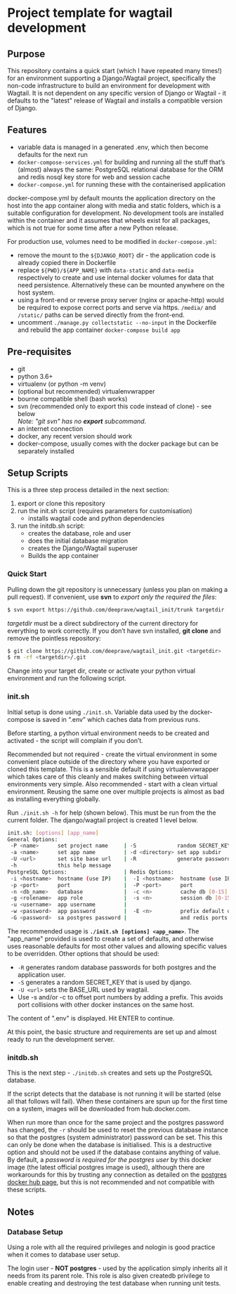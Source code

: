 # Project template for wagtail development

## Purpose

This repository contains a quick start (which I have repeated many times!) for an environment supporting a Django/Wagtail project, specifically the non-code infrastructure to build an environment for development with Wagtail. It is not dependent on any specific version of Django or Wagtail - it defaults to the "latest" release of Wagtail and installs a compatible version of Django.


## Features

* variable data is managed in a generated .env, which then become defaults for the next run
* `docker-compose-services.yml` for building and running all the stuff that’s (almost) always the same: PostgreSQL relational database for the ORM and redis nosql key store for web and session cache
* `docker-compose.yml` for running these with the containerised application

docker-compose.yml by default mounts the application directory on the host into the app container along with media and static folders, which is a suitable configuration for development. No development tools are installed within the container and it assumes that wheels exist for all packages, which is not true for some time after a new Python release.

For production use, volumes need to be modified in `docker-compose.yml`:

* remove the mount to the `${DJANGO_ROOT}` dir - the application code is already copied there in Dockerfile
* replace `${PWD}/${APP_NAME}` with `data-static` and `data-media` respectively to create and use internal docker volumes for data that need persistence. Alternatively these can be mounted anywhere on the host system.
* using a front-end or reverse proxy server (nginx or apache-http) would be required to expose correct ports and serve via https. `/media/` and `/static/` paths can be served directly from the front-end.
* uncomment `./manage.py collectstatic --no-input` in the Dockerfile and rebuild the app container `docker-compose build app`


## Pre-requisites

* git
* python 3.6+
* virtualenv (or python -m venv)
* (optional but recommended) virtualenvwrapper
* bourne compatible shell (bash works)
* svn (recommended only to export this code instead of clone) - see below<br/>_Note: "git svn" has no **export** subcommand_.
* an internet connection
* docker, any recent version should work
* docker-compose, usually comes with the docker package but can be separately installed


## Setup Scripts

This is a three step process detailed in the next section:

1. export or clone this repository
2. run the init.sh script (requires parameters for customisation)
	* installs wagtail code and python dependencies
3. run the initdb.sh script:
	* creates the database, role and user
	* does the initial database migration
	* creates the Django/Wagtail superuser
	* Builds the app container


### Quick Start

Pulling down the git repository is unnecessary (unless you plan on making a pull request). If convenient, use **svn** to *export only the required the files*:
```sh
$ svn export https://github.com/deeprave/wagtail_init/trunk targetdir
```
*targetdir* must be a direct subdirectory of the current directory for everything to work correctly.
If you don’t have svn installed, **git clone** and remove the pointless repository:
```sh
$ git clone https://github.com/deeprave/wagtail_init.git <targetdir>
$ rm -rf <targetdir>/.git
```
Change into your target dir, create or activate your python virtual environment and run the following script.


### init.sh

Initial setup is done using `./init.sh`. Variable data used by the docker-compose is saved in “.env” which caches data from previous runs.

Before starting, a python virtual environment needs to be created and activated - the script will complain if you don’t.

Recommended but not required - create the virtual environment in some convenient place outside of the directory where you have exported or cloned this template. This is a sensible default if using virtualenvwrapper which takes care of this cleanly and makes switching between virtual environments very simple. Also recommended - start with a clean virtual environment. Reusing the same one over multiple projects is almost as bad as installing everything globally.

Run `./init.sh -h` for help (shown below). This must be run from the the current folder. The django/wagtail project is created 1 level below.
```sh
init.sh: [options] [app_name]
General Options:
 -P <name>      set project name     | -S             random SECRET_KEY
 -a <name>      set app name         | -d <directory> set app subdir
 -U <url>       set site base url    | -R             generate passwords
 -h             this help message
PostgreSQL Options:                  | Redis Options:
 -i <hostname>  hostname (use IP)    |  -I <hostname>  hostname (use IP)
 -p <port>      port                 |  -P <port>      port
 -n <db_name>   database             |  -c <n>         cache db [0-15]
 -g <rolename>  app role             |  -s <n>         session db [0-15]
 -u <username>  app username         |
 -w <password>  app password         |  -E <n>         prefix default database
 -G <password>  sa postgres password |                 and redis ports [1-6]
```
The recommended usage is **`./init.sh [options] <app_name>`**. The "app_name" 
 provided is used to create a set of defaults, and otherwise uses reasonable
 defaults for most other values and allowing specific values to be overridden.
 Other options that should be used:

* `-R` generates random database passwords for both postgres and the application user.
* `-S` generates a random SECRET_KEY that is used by django.
* `-U <url>` sets the BASE_URL used by wagtail.
* Use -s <number> and/or -c <number> to offset port numbers by adding a prefix. This avoids port collisions with other docker instances on the same host.

The content of ".env" is displayed. Hit ENTER  to continue.

At this point, the basic structure and requirements are set up and almost ready to run the development server.


### initdb.sh

This is the next step - `./initdb.sh` creates and sets up the PostgreSQL database.

If the script detects that the database is not running it will be started (else all that follows will fail). When these containers are spun up for the first time on a system, images will be downloaded from hub.docker.com.

When run more than once for the same project and the postgres password has changed, the `-r` should be used to reset the previous database instance so that the postgres (system administrator) password can be set. This this can only be done when the database is initialised. This is a destructive option and should not be used if the database contains anything of value. By default, a *password is required for the postgres user* by this docker image (the latest official postgres image is used), although there are workarounds for this by trusting any connection as detailed on the [postgres docker hub page](https://hub.docker.com/_/postgres), but this is not recommended and not compatible with these scripts.


## Notes
### Database Setup

Using a role with all the required privileges and nologin is good practice when it comes to database user setup.

The login user - **NOT postgres**  - used by the application simply inherits all it needs from its parent role.  This role is also given createdb privilege to enable creating and destroying the test database when running unit tests.
